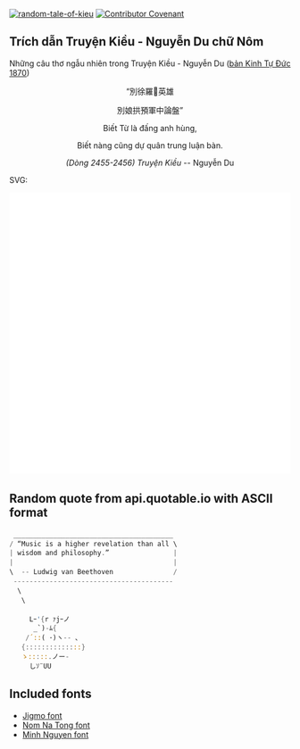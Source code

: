[![random-tale-of-kieu](https://github.com/huuquyet/random-tale-of-kieu/actions/workflows/random-tale-of-kieu.yml/badge.svg)](https://github.com/huuquyet/random-tale-of-kieu/actions/workflows/random-tale-of-kieu.yml)
[![Contributor Covenant](https://img.shields.io/badge/Contributor%20Covenant-2.1-4baaaa.svg)](.github/CODE_OF_CONDUCT.md "Contributor Covenant 2.1")

## Trích dẫn Truyện Kiều - Nguyễn Du chữ Nôm

Những câu thơ ngẫu nhiên trong Truyện Kiều - Nguyễn Du ([bản Kinh Tự Đức 1870](https://vi.wikisource.org/wiki/Truy%E1%BB%87n_Ki%E1%BB%81u_(b%E1%BA%A3n_Kinh_T%E1%BB%B1_%C4%90%E1%BB%A9c_1870)))

<div align="center">
<!-- START_KIEU -->
      <p class="nom">“別徐羅𨅸英雄</p>
      <p class="nom">別娘拱預軍中論盤”</p>
      <p class="quocngu">Biết Từ là đấng anh hùng,</p>
      <p class="quocngu">Biết nàng cũng dự quân trung luận bàn.</p>
      <p class="author"><i>(Dòng 2455-2456) Truyện Kiều</i> -- Nguyễn Du</p>
<!-- END_KIEU -->
</div>

SVG:

<div align="center">
  <img src="./assets/random-kieu.svg" alt="The Tale of Kieu - Nguyen Du">
</div>

## Random quote from api.quotable.io with ASCII format

<!-- START_QUOTE -->
```rust
 ________________________________________
/ “Music is a higher revelation than all \
| wisdom and philosophy.”                |
|                                        |
\  -- Ludwig van Beethoven               /
 ----------------------------------------
  \
   \

     Lｰ'{r ｧjｰノ
      _`)-ﾑ{
    /´::( ･)ヽ-- ､
   {::::::::::::::}
   ゝ:::::.ノー-
     しｿ¨UU
```
<!-- END_QUOTE -->

## Included fonts

- [Jigmo font](https://github.com/kamichikoichi/jigmo)
- [Nom Na Tong font](https://github.com/nomfoundation/font)
- [Minh Nguyen font](https://github.com/TKYKmori/Minh-Nguyen)
